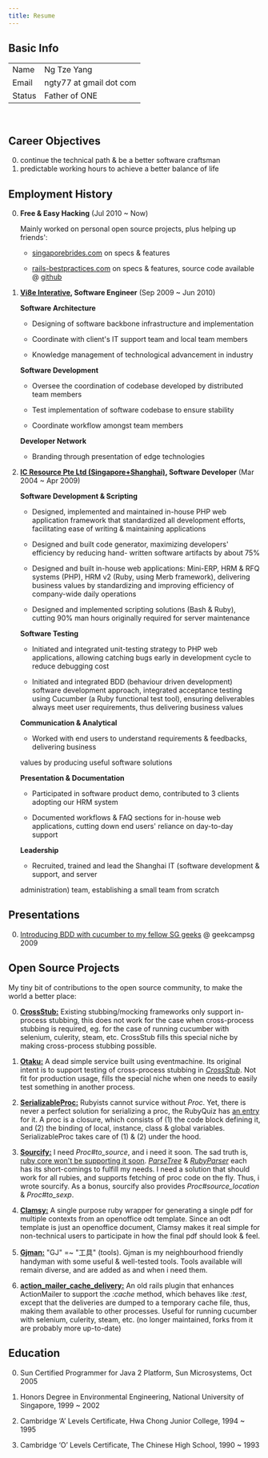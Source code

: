 ```yaml
--- 
title: Resume
---
```

## Basic Info

<table class="info">
  <tr>
    <td class="title">Name</td>
    <td>Ng Tze Yang</td>
  </tr>
  <tr>
    <td class="title">Email</td>
    <td>ngty77 at gmail dot com</td>
  </tr>
  <tr>
    <td class="title">Status</td>
    <td>Father of ONE</td>
  </tr>
</table><br/>

## Career Objectives

0. continue the technical path & be a better software craftsman
0. predictable working hours to achieve a better balance of life

## Employment History

0. **Free & Easy Hacking** (Jul 2010 ~ Now)

   Mainly worked on personal open source projects, plus helping up friends':

   + [singaporebrides.com](http://featured.singaporebrides.com) on specs & features

   + [rails-bestpractices.com](http://rails-bestpractices.com/) on specs & features,
   source code available @ [github](http://github.com/flyerhzm/rails-bestpractices.com)

0. **[Vi8e Interative](http://www.vi8e.com), Software Engineer** (Sep 2009 ~ Jun 2010)

   **Software Architecture**

     + Designing of software backbone infrastructure and implementation

     + Coordinate with client's IT support team and local team members

     + Knowledge management of technological advancement in industry

   **Software Development**

     + Oversee the coordination of codebase developed by distributed team members

     + Test implementation of software codebase to ensure stability

     + Coordinate workflow amongst team members

   **Developer Network**

     + <p>Branding through presentation of edge technologies</p>

0. **[IC Resource Pte Ltd (Singapore+Shanghai)](http://icresource.com.sg), Software Developer** (Mar 2004 ~ Apr 2009)

   **Software Development & Scripting**

     + Designed, implemented and maintained in-house PHP web application framework that
     standardized all development efforts, facilitating ease of writing & maintaining
     applications

     + Designed and built code generator, maximizing developers' efficiency by reducing hand-
     written software artifacts by about 75%

     + Designed and built in-house web applications: Mini-ERP, HRM & RFQ systems (PHP), HRM v2
     (Ruby, using Merb framework), delivering business values by standardizing and improving
     efficiency of company-wide daily operations

     + Designed and implemented scripting solutions (Bash & Ruby), cutting 90% man hours
     originally required for server maintenance

   **Software Testing**

     + Initiated and integrated unit-testing strategy to PHP web applications, allowing catching
     bugs early in development cycle to reduce debugging cost

     + Initiated and integrated BDD (behaviour driven development) software development
     approach, integrated acceptance testing using Cucumber (a Ruby functional test tool),
     ensuring deliverables always meet user requirements, thus delivering business values

   **Communication & Analytical**

     + <p>Worked with end users to understand requirements & feedbacks, delivering business
     values by producing useful software solutions</p>

   **Presentation & Documentation**

     + Participated in software product demo, contributed to 3 clients adopting our HRM system

     + Documented workflows & FAQ sections for in-house web applications, cutting down end
     users' reliance on day-to-day support

   **Leadership**

     + <p>Recruited, trained and lead the Shanghai IT (software development & support, and server
     administration) team, establishing a small team from scratch</p>

## Presentations

0. [Introducing BDD with cucumber to my fellow SG
geeks](http://www.slideshare.net/NgTzeYang/the-lazy-developers-guide-to-bdd-with-cucumber) @ geekcampsg 2009

## Open Source Projects

My tiny bit of contributions to the open source community, to make the world a better place:

0. [**CrossStub:**](http://github.com/ngty/cross-stub)
Existing stubbing/mocking frameworks only support in-process stubbing, this does not work for the
case when cross-process stubbing is required, eg.  for the case of running cucumber with selenium,
culerity, steam, etc. CrossStub fills this special niche by making cross-process stubbing possible.

0. [**Otaku:**](http://github.com/ngty/otaku)
A dead simple service built using eventmachine. Its original intent is to support testing of
cross-process stubbing in [*CrossStub*](http://github.com/ngty/cross-stub). Not fit for production
usage, fills the special niche when one needs to easily test something in another process.

0. [**SerializableProc:**](http://github.com/ngty/serializable_proc)
Rubyists cannot survice without *Proc*. Yet, there is never a perfect solution for serializing a
proc, the RubyQuiz has [an entry](http://www.rubyquiz.com/quiz38.html) for it. A proc is a closure,
which consists of (1) the code block defining it, and (2) the binding of local, instance, class &
global variables. SerializableProc takes care of (1) & (2) under the hood.

0. [**Sourcify:**](http://github.com/ngty/sourcify)
I need *Proc#to_source*, and i need it soon. The sad truth is,
[ruby core won't be supporting it soon](http://redmine.ruby-lang.org/issues/show/2080).
[*ParseTree*](http://github.com/seattlerb/parsetree) &
[*RubyParser*](http://github.com/seattlerb/ruby_parser) each has its short-comings to fulfill
my needs. I need a solution that should work for all rubies, and supports fetching of proc code
on the fly. Thus, i wrote sourcify. As a bonus, sourcify also provides *Proc#source_location* &
*Proc#to_sexp*.

0. [**Clamsy:**](http://github.com/ngty/clamsy)
A single purpose ruby wrapper for generating a single pdf for multiple contexts from an openoffice
odt template. Since an odt template is just an openoffice document, Clamsy makes it real simple for
non-technical users to participate in how the final pdf should look & feel.

0. [**Gjman:**](http://github.com/ngty/gjman)
"GJ" =~ "工具" (tools). Gjman is my neighbourhood friendly handyman with some useful & well-tested
tools. Tools available will remain diverse, and are added as and when i need them.

0. [**action\_mailer\_cache\_delivery:**](http://github.com/ngty/action_mailer_cache_delivery)
An old rails plugin that enhances ActionMailer to support the *:cache* method, which behaves like
*:test*, except that the deliveries are dumped to a temporary cache file, thus, making them
available to other processes. Useful for running cucumber with selenium, culerity, steam, etc.
(no longer maintained, forks from it are probably more up-to-date)

## Education

0. Sun Certified Programmer for Java 2 Platform, Sun Microsystems, Oct 2005

0. Honors Degree in Environmental Engineering, National University of Singapore, 1999 ~ 2002

0. Cambridge ‘A’ Levels Certificate, Hwa Chong Junior College, 1994 ~ 1995

0. Cambridge ‘O’ Levels Certificate, The Chinese High School, 1990 ~ 1993
